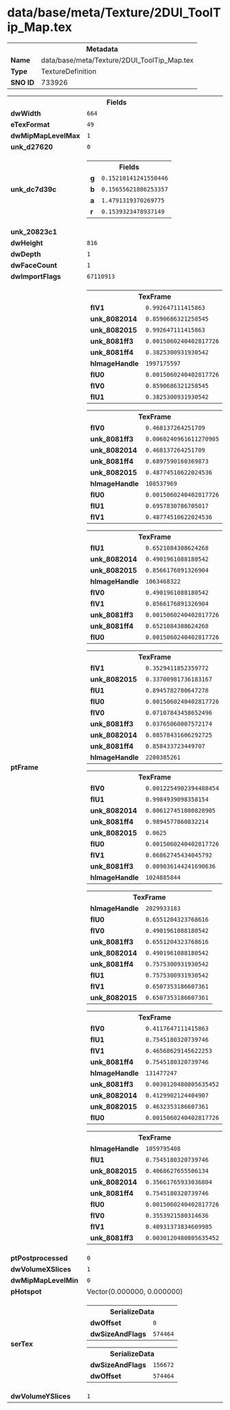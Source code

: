 <h1>data/base/meta/Texture/2DUI_ToolTip_Map.tex</h1><table><tr><th colspan="100%">Metadata</th></tr><tr><td><b>Name</b></td><td>data/base/meta/Texture/2DUI_ToolTip_Map.tex</td></tr><tr><td><b>Type</b></td><td>TextureDefinition</td></tr><tr><td><b>SNO ID</b></td><td>733926</td></tr></table>

<table><tr><th colspan="100%">Fields</th></tr><tr><td><b>dwWidth</b></td><td><code>664</code></td></tr><tr><td><b>eTexFormat</b></td><td><code>49</code></td></tr><tr><td><b>dwMipMapLevelMax</b></td><td><code>1</code></td></tr><tr><td><b>unk_d27620</b></td><td><code>0</code></td></tr><tr><td><b>unk_dc7d39c</b></td><td><table><tr><th colspan="100%">Fields</th></tr><tr><td><b>g</b></td><td><code>0.15210141241550446</code></td></tr><tr><td><b>b</b></td><td><code>0.15655621886253357</code></td></tr><tr><td><b>a</b></td><td><code>1.4791319370269775</code></td></tr><tr><td><b>r</b></td><td><code>0.1539323478937149</code></td></tr></table>

</td></tr><tr><td><b>unk_20823c1</b></td><td></td></tr><tr><td><b>dwHeight</b></td><td><code>816</code></td></tr><tr><td><b>dwDepth</b></td><td><code>1</code></td></tr><tr><td><b>dwFaceCount</b></td><td><code>1</code></td></tr><tr><td><b>dwImportFlags</b></td><td><code>67110913</code></td></tr><tr><td><b>ptFrame</b></td><td><table><tr><th colspan="100%">TexFrame</th></tr><tr><td><b>flV1</b></td><td><code>0.992647111415863</code></td></tr><tr><td><b>unk_8082014</b></td><td><code>0.8590686321258545</code></td></tr><tr><td><b>unk_8082015</b></td><td><code>0.992647111415863</code></td></tr><tr><td><b>unk_8081ff3</b></td><td><code>0.0015060240402817726</code></td></tr><tr><td><b>unk_8081ff4</b></td><td><code>0.3825300931930542</code></td></tr><tr><td><b>hImageHandle</b></td><td><code>1997175597</code></td></tr><tr><td><b>flU0</b></td><td><code>0.0015060240402817726</code></td></tr><tr><td><b>flV0</b></td><td><code>0.8590686321258545</code></td></tr><tr><td><b>flU1</b></td><td><code>0.3825300931930542</code></td></tr></table>


<table><tr><th colspan="100%">TexFrame</th></tr><tr><td><b>flV0</b></td><td><code>0.468137264251709</code></td></tr><tr><td><b>unk_8081ff3</b></td><td><code>0.0060240961611270905</code></td></tr><tr><td><b>unk_8082014</b></td><td><code>0.468137264251709</code></td></tr><tr><td><b>unk_8081ff4</b></td><td><code>0.6897590160369873</code></td></tr><tr><td><b>unk_8082015</b></td><td><code>0.48774510622024536</code></td></tr><tr><td><b>hImageHandle</b></td><td><code>108537969</code></td></tr><tr><td><b>flU0</b></td><td><code>0.0015060240402817726</code></td></tr><tr><td><b>flU1</b></td><td><code>0.6957830786705017</code></td></tr><tr><td><b>flV1</b></td><td><code>0.48774510622024536</code></td></tr></table>


<table><tr><th colspan="100%">TexFrame</th></tr><tr><td><b>flU1</b></td><td><code>0.6521084308624268</code></td></tr><tr><td><b>unk_8082014</b></td><td><code>0.4901961088180542</code></td></tr><tr><td><b>unk_8082015</b></td><td><code>0.8566176891326904</code></td></tr><tr><td><b>hImageHandle</b></td><td><code>1063468322</code></td></tr><tr><td><b>flV0</b></td><td><code>0.4901961088180542</code></td></tr><tr><td><b>flV1</b></td><td><code>0.8566176891326904</code></td></tr><tr><td><b>unk_8081ff3</b></td><td><code>0.0015060240402817726</code></td></tr><tr><td><b>unk_8081ff4</b></td><td><code>0.6521084308624268</code></td></tr><tr><td><b>flU0</b></td><td><code>0.0015060240402817726</code></td></tr></table>


<table><tr><th colspan="100%">TexFrame</th></tr><tr><td><b>flV1</b></td><td><code>0.3529411852359772</code></td></tr><tr><td><b>unk_8082015</b></td><td><code>0.33700981736183167</code></td></tr><tr><td><b>flU1</b></td><td><code>0.8945782780647278</code></td></tr><tr><td><b>flU0</b></td><td><code>0.0015060240402817726</code></td></tr><tr><td><b>flV0</b></td><td><code>0.07107843458652496</code></td></tr><tr><td><b>unk_8081ff3</b></td><td><code>0.03765060007572174</code></td></tr><tr><td><b>unk_8082014</b></td><td><code>0.08578431606292725</code></td></tr><tr><td><b>unk_8081ff4</b></td><td><code>0.858433723449707</code></td></tr><tr><td><b>hImageHandle</b></td><td><code>2200385261</code></td></tr></table>


<table><tr><th colspan="100%">TexFrame</th></tr><tr><td><b>flV0</b></td><td><code>0.0012254902394488454</code></td></tr><tr><td><b>flU1</b></td><td><code>0.9984939098358154</code></td></tr><tr><td><b>unk_8082014</b></td><td><code>0.006127451080828905</code></td></tr><tr><td><b>unk_8081ff4</b></td><td><code>0.9894577860832214</code></td></tr><tr><td><b>unk_8082015</b></td><td><code>0.0625</code></td></tr><tr><td><b>flU0</b></td><td><code>0.0015060240402817726</code></td></tr><tr><td><b>flV1</b></td><td><code>0.06862745434045792</code></td></tr><tr><td><b>unk_8081ff3</b></td><td><code>0.009036144241690636</code></td></tr><tr><td><b>hImageHandle</b></td><td><code>1024885844</code></td></tr></table>


<table><tr><th colspan="100%">TexFrame</th></tr><tr><td><b>hImageHandle</b></td><td><code>2029933183</code></td></tr><tr><td><b>flU0</b></td><td><code>0.6551204323768616</code></td></tr><tr><td><b>flV0</b></td><td><code>0.4901961088180542</code></td></tr><tr><td><b>unk_8081ff3</b></td><td><code>0.6551204323768616</code></td></tr><tr><td><b>unk_8082014</b></td><td><code>0.4901961088180542</code></td></tr><tr><td><b>unk_8081ff4</b></td><td><code>0.7575300931930542</code></td></tr><tr><td><b>flU1</b></td><td><code>0.7575300931930542</code></td></tr><tr><td><b>flV1</b></td><td><code>0.6507353186607361</code></td></tr><tr><td><b>unk_8082015</b></td><td><code>0.6507353186607361</code></td></tr></table>


<table><tr><th colspan="100%">TexFrame</th></tr><tr><td><b>flV0</b></td><td><code>0.4117647111415863</code></td></tr><tr><td><b>flU1</b></td><td><code>0.7545180320739746</code></td></tr><tr><td><b>flV1</b></td><td><code>0.46568629145622253</code></td></tr><tr><td><b>unk_8081ff4</b></td><td><code>0.7545180320739746</code></td></tr><tr><td><b>hImageHandle</b></td><td><code>131477247</code></td></tr><tr><td><b>unk_8081ff3</b></td><td><code>0.0030120480805635452</code></td></tr><tr><td><b>unk_8082014</b></td><td><code>0.4129902124404907</code></td></tr><tr><td><b>unk_8082015</b></td><td><code>0.4632353186607361</code></td></tr><tr><td><b>flU0</b></td><td><code>0.0015060240402817726</code></td></tr></table>


<table><tr><th colspan="100%">TexFrame</th></tr><tr><td><b>hImageHandle</b></td><td><code>1059795408</code></td></tr><tr><td><b>flU1</b></td><td><code>0.7545180320739746</code></td></tr><tr><td><b>unk_8082015</b></td><td><code>0.4068627655506134</code></td></tr><tr><td><b>unk_8082014</b></td><td><code>0.35661765933036804</code></td></tr><tr><td><b>unk_8081ff4</b></td><td><code>0.7545180320739746</code></td></tr><tr><td><b>flU0</b></td><td><code>0.0015060240402817726</code></td></tr><tr><td><b>flV0</b></td><td><code>0.3553921580314636</code></td></tr><tr><td><b>flV1</b></td><td><code>0.40931373834609985</code></td></tr><tr><td><b>unk_8081ff3</b></td><td><code>0.0030120480805635452</code></td></tr></table>


</td></tr><tr><td><b>ptPostprocessed</b></td><td><code>0</code></td></tr><tr><td><b>dwVolumeXSlices</b></td><td><code>1</code></td></tr><tr><td><b>dwMipMapLevelMin</b></td><td><code>0</code></td></tr><tr><td><b>pHotspot</b></td><td>Vector(0.000000, 0.000000)</td></tr><tr><td><b>serTex</b></td><td><table><tr><th colspan="100%">SerializeData</th></tr><tr><td><b>dwOffset</b></td><td><code>0</code></td></tr><tr><td><b>dwSizeAndFlags</b></td><td><code>574464</code></td></tr></table>


<table><tr><th colspan="100%">SerializeData</th></tr><tr><td><b>dwSizeAndFlags</b></td><td><code>156672</code></td></tr><tr><td><b>dwOffset</b></td><td><code>574464</code></td></tr></table>


</td></tr><tr><td><b>dwVolumeYSlices</b></td><td><code>1</code></td></tr></table>

